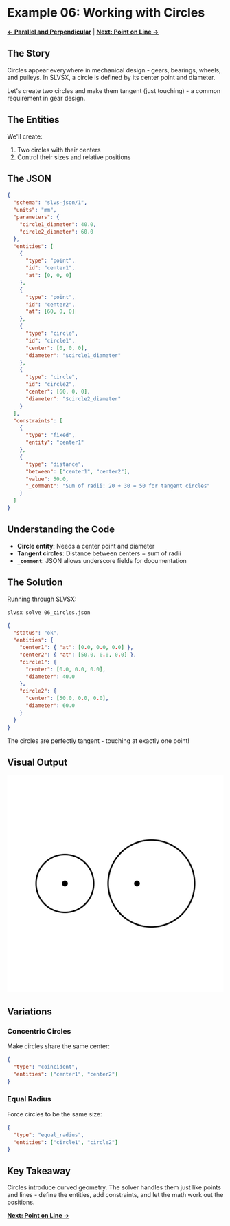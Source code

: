 # Example 06: Working with Circles

**[← Parallel and Perpendicular](05_parallel_perpendicular.md)** | **[Next: Point on Line →](07_point_on_line.md)**

## The Story

Circles appear everywhere in mechanical design - gears, bearings, wheels, and pulleys. In SLVSX, a circle is defined by its center point and diameter. 

Let's create two circles and make them tangent (just touching) - a common requirement in gear design.

## The Entities

We'll create:
1. Two circles with their centers
2. Control their sizes and relative positions

## The JSON

```json
{
  "schema": "slvs-json/1",
  "units": "mm",
  "parameters": {
    "circle1_diameter": 40.0,
    "circle2_diameter": 60.0
  },
  "entities": [
    {
      "type": "point",
      "id": "center1",
      "at": [0, 0, 0]
    },
    {
      "type": "point",
      "id": "center2",
      "at": [60, 0, 0]
    },
    {
      "type": "circle",
      "id": "circle1",
      "center": [0, 0, 0],
      "diameter": "$circle1_diameter"
    },
    {
      "type": "circle",
      "id": "circle2",
      "center": [60, 0, 0],
      "diameter": "$circle2_diameter"
    }
  ],
  "constraints": [
    {
      "type": "fixed",
      "entity": "center1"
    },
    {
      "type": "distance",
      "between": ["center1", "center2"],
      "value": 50.0,
      "_comment": "Sum of radii: 20 + 30 = 50 for tangent circles"
    }
  ]
}
```

## Understanding the Code

- **Circle entity**: Needs a center point and diameter
- **Tangent circles**: Distance between centers = sum of radii
- **`_comment`**: JSON allows underscore fields for documentation

## The Solution

Running through SLVSX:

```bash
slvsx solve 06_circles.json
```

```json
{
  "status": "ok",
  "entities": {
    "center1": { "at": [0.0, 0.0, 0.0] },
    "center2": { "at": [50.0, 0.0, 0.0] },
    "circle1": {
      "center": [0.0, 0.0, 0.0],
      "diameter": 40.0
    },
    "circle2": {
      "center": [50.0, 0.0, 0.0],
      "diameter": 60.0
    }
  }
}
```

The circles are perfectly tangent - touching at exactly one point!

## Visual Output

![Circles](06_circles.svg)

## Variations

### Concentric Circles
Make circles share the same center:
```json
{
  "type": "coincident",
  "entities": ["center1", "center2"]
}
```

### Equal Radius
Force circles to be the same size:
```json
{
  "type": "equal_radius",
  "entities": ["circle1", "circle2"]
}
```

## Key Takeaway

Circles introduce curved geometry. The solver handles them just like points and lines - define the entities, add constraints, and let the math work out the positions.

**[Next: Point on Line →](07_point_on_line.md)**